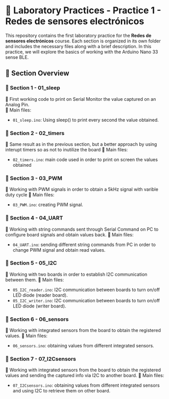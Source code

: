 # 🧪 Laboratory Practices - Practice 1 - Redes de sensores electrónicos

This repository contains the first laboratory practice for the **Redes de sensores electrónicos** course. Each section is organized in its own folder and includes the necessary files along with a brief description.
In this practice, we will explore the basics of working with the Arduino Nano 33 sense BLE.

## 📖 Section Overview

### 📁 Section 1 - 01_sleep
📌 First working code to print on Serial Monitor the value captured on an Analog Pin.  
📄 Main files:  
- `01_sleep.ino`: Using sleep() to print every second the value obtained.

### 📁 Section 2 - 02_timers
📌 Same result as in the previous section, but a better approach by using interupt timers so as not to inutilize the board
📄 Main files:  
- `02_timers.ino`: main code used in order to print on screen the values obtained

### 📁 Section 3 - 03_PWM
📌 Working with PWM signals in order to obtain a 5kHz signal with varible duty  cycle
📄 Main files:  
- `03_PWM.ino`: creating PWM signal.  

### 📁 Section 4 - 04_UART
📌 Working with string commands sent through Serial Command on PC to configure board signals and obtain values back.
📄 Main files:  
- `04_UART.ino`: sending different string commands from PC in order to change PWM signal and obtain read values.

### 📁 Section 5 - 05_I2C
📌 Working with two boards in order to establish I2C communication between them.
📄 Main files:  
- `05_I2C_reader.ino`: I2C communication between boards to turn on/off LED diode (reader board).
- `05_I2C_writer.ino`: I2C communication between boards to turn on/off LED diode (writer board).

### 📁 Section 6 - 06_sensors
📌 Working with integrated sensors from the board to obtain the registered values.
📄 Main files:  
- `06_sensors.ino`: obtaining values from different integrated sensors.

### 📁 Section 7 - 07_I2Csensors
📌 Working with integrated sensors from the board to obtain the registered values and sending the captured info via I2C to another board.
📄 Main files:  
- `07_I2Csensors.ino`: obtaining values from different integrated sensors and using I2C to retrieve them on other board.